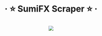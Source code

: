 <h1 align="center">‧ ⭐ SumiFX Scraper ⭐ ‧
</p>
<p>
        <img src= "https://tinyurl.com/26k8kz3t">
    </p>